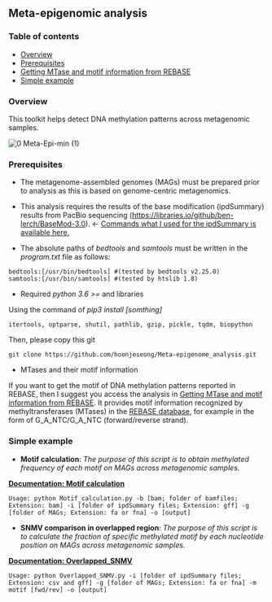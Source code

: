 ## __Meta-epigenomic analysis__

### __Table of contents__

- [Overview](https://github.com/hoonjeseong/Meta-epigenome_analysis/blob/main/README.md#overview)
- [Prerequisites](https://github.com/hoonjeseong/Meta-epigenome_analysis/blob/main/README.md#prerequisites)
- [Getting MTase and motif information from REBASE](https://github.com/hoonjeseong/Meta-epigenome_analysis/blob/main/utils/MTase_REBASE.md)
- [Simple example](https://github.com/hoonjeseong/Meta-epigenome_analysis/blob/main/README.md#simple-example)

### __Overview__

This toolkit helps detect DNA methylation patterns across metagenomic samples.

![0  Meta-Epi-min (1)](https://user-images.githubusercontent.com/39515472/143376782-f68a5aff-681a-4fc2-ad26-4c01439521b9.png)

### __Prerequisites__

- The metagenome-assembled genomes (MAGs) must be prepared prior to analysis as this is based on genome-centric metagenomics.
- This analysis requires the results of the base modification (ipdSummary) results from PacBio sequencing (https://libraries.io/github/ben-lerch/BaseMod-3.0). 
&larr; [Commands what I used for the ipdSummary is available here.](https://github.com/hoonjeseong/Meta-epigenome_analysis/blob/main/docs/tutorial-ipdSummary.md)

- The absolute paths of _bedtools_ and _samtools_ must be written in the _program.txt_ file as follows:

```
bedtools:[/usr/bin/bedtools] #(tested by bedtools v2.25.0)
samtools:[/usr/bin/samtools] #(tested by htslib 1.8)
 ```
 
- Required _python 3.6 >=_ and libraries

Using the command of _pip3 install [somthing]_

`itertools, optparse, shutil, pathlib, gzip, pickle, tqdm, biopython`

Then, please copy this git

`git clone https://github.com/hoonjeseong/Meta-epigenome_analysis.git`

- MTases and their motif information

If you want to get the motif of DNA methylation patterns reported in REBASE, then I suggest you access the analysis in [Getting MTase and motif information from REBASE](https://github.com/hoonjeseong/Meta-epigenome_analysis/blob/main/utils/MTase_REBASE.md). It provides motif information recognized by methyltransferases (MTases) in the [REBASE database](http://rebase.neb.com/rebase/rebase.html), for example in the form of G_A_NTC/G_A_NTC (forward/reverse strand).

### __Simple example__

- __Motif calculation__:
_The purpose of this script is to obtain methylated frequency of each motif on MAGs across metagenomic samples._

[__Documentation: Motif calculation__](https://github.com/hoonjeseong/Meta-epigenome_analysis/blob/3a9b56c4e0a5f2fad5658b3a21b6bf06006cce29/docs/Motif-calculation.md)

`Usage: python Motif_calculation.py -b [bam; folder of bamfiles; Extension: bam] -i [folder of ipdSummary files; Extension: gff] -g [folder of MAGs; Extension: fa or fna] -o [output]`

- __SNMV comparison in overlapped region__:
_The purpose of this script is to calculate the fraction of specific methylated motif by each nucleotide position on MAGs across metagenomic samples._

[__Documentation: Overlapped_SNMV__](https://github.com/hoonjeseong/Meta-epigenome_analysis/blob/3a9b56c4e0a5f2fad5658b3a21b6bf06006cce29/docs/Overlapped_SNMV.md)

`Usage: python Overlapped_SNMV.py -i [folder of ipdSummary files; Extension: csv and gff] -g [folder of MAGs; Extension: fa or fna] -m motif [fwd/rev] -o [output]`



